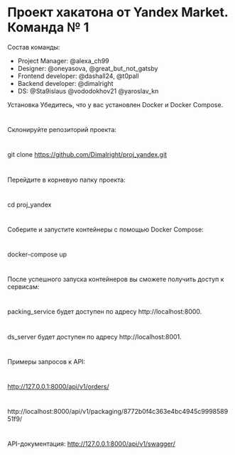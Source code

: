 # Проект хакатона от Yandex Market. Команда № 1

Состав команды:
- Project Manager: @alexa_ch99
- Designer: @oneyasova, @great_but_not_gatsby
- Frontend developer: @dashall24, @t0pall
- Backend developer: @dimalright
- DS: @Sta9islaus @vododokhov21 @yaroslav_kn


Установка Убедитесь, что у вас установлен Docker и Docker Compose.
#
Склонируйте репозиторий проекта:
#
git clone https://github.com/Dimalright/proj_yandex.git
#
Перейдите в корневую папку проекта: 
#
cd proj_yandex
#
Соберите и запустите контейнеры с помощью Docker Compose: 
#
docker-compose up
#
После успешного запуска контейнеров вы сможете получить доступ к сервисам:
#
packing_service будет доступен по адресу http://localhost:8000.
#
ds_server будет доступен по адресу http://localhost:8001.
#
Примеры запросов к API:
#
http://127.0.0.1:8000/api/v1/orders/
#
http://localhost:8000/api/v1/packaging/8772b0f4c363e4bc4945c999858951f9/
#
API-документация:
http://127.0.0.1:8000/api/v1/swagger/

